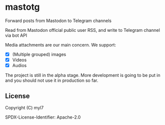 # mastotg

Forward posts from Mastodon to Telegram channels

Read from Mastodon official public user RSS, and write to Telegram channel via bot API

Media attachments are our main concern. We support:

- [x] (Multiple grouped) images
- [x] Videos
- [x] Audios

The project is still in the alpha stage.
More development is going to be put in and you should not use it in production so far.

## License

Copyright (C) myl7

SPDX-License-Identifier: Apache-2.0
